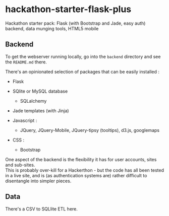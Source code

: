 hackathon-starter-flask-plus
============================

Hackathon starter pack: Flask (with Bootstrap and Jade, easy auth) backend, data munging tools, HTML5 mobile 

Backend
---------

To get the webserver running locally, go into the `backend` directory and see the `README.md` there.

There's an opinionated selection of packages that can be easily installed : 

  * Flask 
  
  * SQlite or MySQL database
  
    * SQLalchemy
    
  * Jade templates (with Jinja)
  
  * Javascript :
  
    * JQuery, JQuery-Mobile, JQuery-tipsy (tooltips), d3.js, googlemaps

  * CSS :
  
    * Bootstrap

One aspect of the backend is the flexibility it has for user accounts, sites and sub-sites.  
This is probably over-kill for a Hackerthon - but the code has all been tested in a live site,
and is (as authentication systems are) rather difficult to disentangle into simpler pieces.



Data
---------

There's a CSV to SQLlite ETL here.


